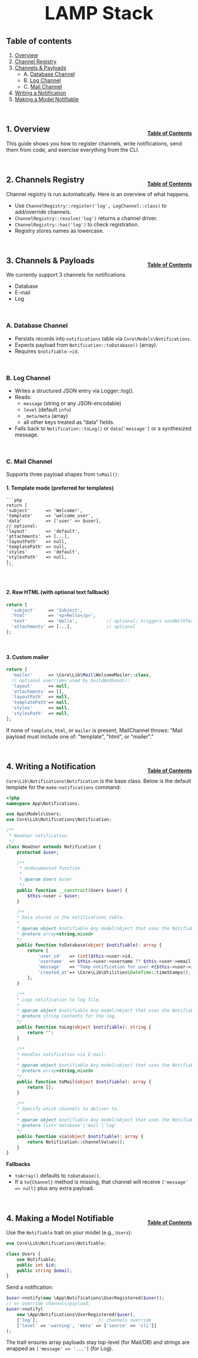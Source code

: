 <h1 style="font-size: 50px; text-align: center;">LAMP Stack</h1>

## Table of contents
1. [Overview](#overview)
2. [Channel Registry](#channel-registry)
3. [Channels & Payloads](#channels-and-payloads)
    * A. [Database Channel](#database-channel)
    * B. [Log Channel](#log-channel)
    * C. [Mail Channel](#mail-channel)
4. [Writing a Notification](#writing-a-notification)
5. [Making a Model Notifiable](#making-model-notifiable)
<br>

## 1. Overview <a id="overview"></a><span style="float: right; font-size: 14px; padding-top: 15px;">[Table of Contents](#table-of-contents)</span>
This guide shows you how to register channels, write notifications, send them from code, and exercise everything from the CLI.  

<br>

## 2. Channels Registry <a id="channels-registry"></a><span style="float: right; font-size: 14px; padding-top: 15px;">[Table of Contents](#table-of-contents)</span>
Channel registry is run automatically.  Here is an overview of what happens.
- Use `ChannelRegistry::register('log', LogChannel::class)` to add/override channels.
- `ChannelRegistry::resolve('log')` returns a channel driver.
- `ChannelRegistry::has('log')` to check registration.
- Registry stores names as lowercase.

<br>

## 3. Channels & Payloads <a id="channels-and-payloads"></a><span style="float: right; font-size: 14px; padding-top: 15px;">[Table of Contents](#table-of-contents)</span>
We currently support 3 channels for notifications
- Database
- E-mail
- Log

<br>

### A. Database Channel <a id="database-channel"></a>
- Persists records into `notifications` table via `Core\Models\Notifications`.
- Expects payload from `Notification::toDatabase()` (array).
- Requires `$notifiable->id`.

<br>

### B. Log Channel <a id="log-channel"></a>
- Writes a structured JSON entry via Logger::log().
- Reads:
    - `message` (string or any JSON-encodable)
    - `level` (default `info`)
    - `_meta/meta` (array)
    - all other keys treated as “data” fields.
- Falls back to `Notification::toLog()` or `data['message']` or a synthesized message.

<br>

### C. Mail Channel <a id="mail-channel"></a>

Supports three payload shapes from `toMail()`:

#### 1. Template mode (preferred for templates)

    ```php
    return [
    'subject'      => 'Welcome!',
    'template'     => 'welcome_user',
    'data'         => ['user' => $user],
    // optional:
    'layout'       => 'default',
    'attachments'  => [...],
    'layoutPath'   => null,
    'templatePath' => null,
    'styles'       => 'default',
    'stylesPath'   => null,
    ];
    ```

<br>

#### 2. Raw HTML (with optional text fallback)

```php
return [
  'subject'     => 'Subject',
  'html'        => '<p>Hello</p>',
  'text'        => 'Hello',           // optional; triggers sendWithText()
  'attachments' => [...],             // optional
];
```

<br>

#### 3. Custom mailer

```php
return [
  'mailer'      => \Core\Lib\Mail\WelcomeMailer::class,
  // optional overrides used by buildAndSend():
  'layout'      => null,
  'attachments' => [],
  'layoutPath'  => null,
  'templatePath'=> null,
  'styles'      => null,
  'stylesPath'  => null,
];
```

If none of `template`, `html`, or `mailer` is present, MailChannel throws:
“Mail payload must include one of: "template", "html", or "mailer".”

<br>

## 4. Writing a Notification <a id="writing-a-notification"></a><span style="float: right; font-size: 14px; padding-top: 15px;">[Table of Contents](#table-of-contents)</span>
`Core\Lib\Notifications\Notification` is the base class. Below is the default template for the `make:notifications` command:
```php
<?php
namespace App\Notifications;

use App\Models\Users;
use Core\Lib\Notifications\Notification;

/**
 * NewUser notification.
 */
class NewUser extends Notification {
    protected $user;

    /**
     * Undocumented function
     *
     * @param Users $user
     */
    public function __construct(Users $user) {
        $this->user = $user;
    }

    /**
    * Data stored in the notifications table.
    *
    * @param object $notifiable Any model/object that uses the Notifiable trait.
    * @return array<string,mixed>
    */
    public function toDatabase(object $notifiable): array {
        return [
            'user_id'   => (int)$this->user->id,
            'username'  => $this->user->username ?? $this->user->email,
            'message'   => "Temp notification for user #{$this->user->id}",
            'created_at'=> \Core\Lib\Utilities\DateTime::timeStamps(), // optional
        ];
    }

    /**
    * Logs notification to log file.
    *
    * @param object $notifiable Any model/object that uses the Notifiable trait.
    * @return string Contents for the log.
    */
    public function toLog(object $notifiable): string {
        return "";
    }

    /**
    * Handles notification via E-mail.
    *
    * @param object $notifiable Any model/object that uses the Notifiable trait.
    * @return array<string,mixed>
    */
    public function toMail(object $notifiable): array {
        return [];
    }

    /**
    * Specify which channels to deliver to.
    * 
    * @param object $notifiable Any model/object that uses the Notifiable trait.
    * @return list<'database'|'mail'|'log'
    */
    public function via(object $notifiable): array {
        return Notification::channelValues();
    }
}
```

**Fallbacks**
- `toArray()` defaults to `toDatabase()`.
- If a `to{Channel}` method is missing, that channel will receive `['message' => null]` plus any extra payload.

<br>

## 4. Making a Model Notifiable <a id="making-model-notifiable"></a><span style="float: right; font-size: 14px; padding-top: 15px;">[Table of Contents](#table-of-contents)</span>
Use the `Notifiable` trait on your model (e.g., `Users`):
```php
use Core\Lib\Notifications\Notifiable;

class Users {
    use Notifiable;
    public int $id;
    public string $email;
}
```

Send a notification:
```php
$user->notify(new \App\Notifications\UserRegistered($user));
// or override channels/payload:
$user->notify(
    new \App\Notifications\UserRegistered($user),
    ['log'],                       // channels override
    ['level' => 'warning', 'meta' => ['source' => 'cli']]
);
```
The trait ensures array payloads stay top-level (for Mail/DB) and strings are wrapped as `['message' => '...']` (for Log).